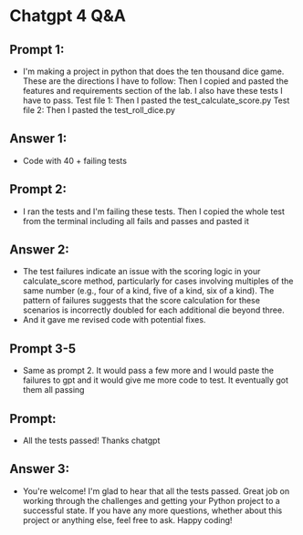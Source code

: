 # Chatgpt 4 Q&A

## Prompt 1: 

* I'm making a project in python that does the ten thousand dice game. These are the directions I have to follow: 
Then I copied and pasted the features and requirements section of the lab.
I also have these tests I have to pass. Test file 1: 
Then I pasted the test_calculate_score.py
Test file 2:
Then I pasted the test_roll_dice.py

## Answer 1: 

* Code with 40 + failing tests

## Prompt 2: 
* I ran the tests and I'm failing these tests.
Then I copied the whole test from the terminal including all fails and passes and pasted it

## Answer 2: 
* The test failures indicate an issue with the scoring logic in your calculate_score method, particularly for cases involving multiples of the same number (e.g., four of a kind, five of a kind, six of a kind). The pattern of failures suggests that the score calculation for these scenarios is incorrectly doubled for each additional die beyond three.
* And it gave me revised code with potential fixes.

## Prompt 3-5
* Same as prompt 2. It would pass a few more and I would paste the failures to gpt and it would give me more code to test. It eventually got them all passing

## Prompt: 
* All the tests passed! Thanks chatgpt

## Answer 3: 
* You're welcome! I'm glad to hear that all the tests passed. Great job on working through the challenges and getting your Python project to a successful state. If you have any more questions, whether about this project or anything else, feel free to ask. Happy coding!